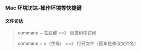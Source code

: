 ### Mac 环境访达-操作环境等快捷键

#### 文件访达

> command + 左右键 ==》 目录树中访问
> 
> command + o（字母） ==》 打开文件（回车是修改文件名）
> 
> 
